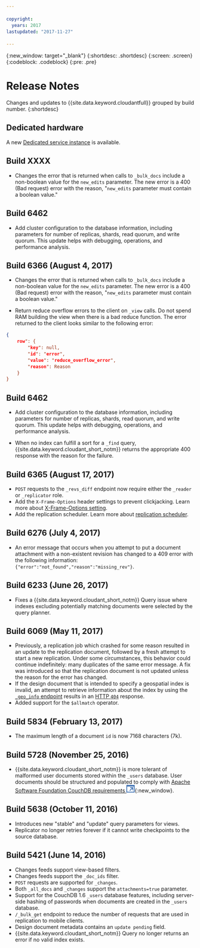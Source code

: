 ```yaml
---

copyright:
  years: 2017
lastupdated: "2017-11-27"

---
```


{:new_window: target="_blank"}
{:shortdesc: .shortdesc}
{:screen: .screen}
{:codeblock: .codeblock}
{:pre: .pre}

<!-- Acrolinx: 2017-07-12 -->

# Release Notes

Changes and updates to {{site.data.keyword.cloudantfull}} grouped by build number. 
{:shortdesc}

## Dedicated hardware

A new [Dedicated service instance](../offerings/bluemix.html#dedicated-plan) is available.

## Build XXXX

- Changes the error that is returned when calls to `_bulk_docs` include a non-boolean value for 
the `new_edits` parameter. The new error is a 400 (Bad request) error with the reason, "`new_edits` 
parameter must contain a boolean value." 

## Build 6462

-   Add cluster configuration to the database information, including parameters for number of replicas, shards, 
read quorum, and write quorum. This update helps with debugging, operations, and performance analysis.

## Build 6366 (August 4, 2017)

- Changes the error that is returned when calls to `_bulk_docs` include a non-boolean value for 
the `new_edits` parameter. The new error is a 400 (Bad request) error with the reason, "`new_edits` 
parameter must contain a boolean value." 

- Return reduce overflow errors to the client on `_view` calls. Do not spend RAM building the view when 
there is a bad reduce function. The error returned to the client looks similar to the following error: 

```json
{
    row": {
        "key": null,
        "id": "error",
        "value": "reduce_overflow_error",
        "reason": Reason
    }
}
```


## Build 6462

-   Add cluster configuration to the database information, including parameters for number of replicas, shards, 
read quorum, and write quorum. This update helps with debugging, operations, and performance analysis.


- When no index can fulfill a sort for a `_find` query, {{site.data.keyword.cloudant_short_notm}} returns the appropriate 400 response with the reason for the failure. 

## Build 6365 (August 17, 2017)

- `POST` requests to the `_revs_diff` endpoint now require either the `_reader` or `_replicator` role.
- Add the `X-Frame-Options` header settings to prevent clickjacking. Learn more about [X-Frame-Options setting](/docs/services/Cloudant/release_info/deprecations.html#x-frame-options-setting).
- Add the replication scheduler. Learn more about [replication scheduler](/docs/services/Cloudant/api/advanced_replication.html#the-replication-scheduler).   

## Build 6276 (July 4, 2017)

- An error message that occurs when you attempt to put a document attachment with a non-existent revision has changed 
to a 409 error with the following information: `{"error":"not_found","reason":"missing_rev"}`.

## Build 6233 (June 26, 2017) 

- Fixes a {{site.data.keyword.cloudant_short_notm}} Query issue where indexes excluding potentially matching documents were selected by the query planner.

## Build 6069 (May 11, 2017)

- Previously, a replication job which crashed for some reason resulted in an update to the replication document,
  followed by a fresh attempt to start a new replication.
  Under some circumstances,
  this behavior could continue indefinitely: many duplicates of the same error message.
  A fix was introduced so that the replication document is not updated unless the reason for the error has changed.
- If the design document that is intended to specify a geospatial index is invalid,
  an attempt to retrieve information about the index by using
  the [`_geo_info` endpoint](../api/cloudant-geo.html#obtaining-information-about-a-cloudant-geo-index)
  results in an [HTTP `404`](../api/http.html#404) response.
- Added support for the `$allmatch` operator.

## Build 5834 (February 13, 2017)

- The maximum length of a document `id` is now 7168 characters (7k).

## Build 5728 (November 25, 2016)

- {{site.data.keyword.cloudant_short_notm}} is more tolerant of malformed user documents stored within the `_users` database.
  User documents should be structured and populated to comply with
  [Apache Software Foundation CouchDB requirements ![External link icon](../images/launch-glyph.svg "External link icon")](http://docs.couchdb.org/en/2.0.0/intro/security.html#users-documents){:new_window}.

## Build 5638 (October 11, 2016)

-   Introduces new "stable" and "update" query parameters for views.
-   Replicator no longer retries forever if it cannot write checkpoints to the source database.

## Build 5421 (June 14, 2016)

-	Changes feeds support view-based filters.
-	Changes feeds support the `_doc_ids` filter.
-	`POST` requests are supported for `_changes`.
-	Both `_all_docs` and `_changes` support the `attachments=true` parameter.
-	Support for the CouchDB 1.6 `_users` database features, including server-side hashing of passwords when documents are created in the `_users` database.
-	`/_bulk_get` endpoint to reduce the number of requests that are used in replication to mobile clients.
-	Design document metadata contains an `update pending` field.
-	{{site.data.keyword.cloudant_short_notm}} Query no longer returns an error if no valid index exists.


